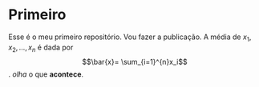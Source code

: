 # Primeiro
Esse é o meu primeiro repositório. Vou fazer a publicação.
A média de $x_1, x_2, \ldots, x_n$ é dada por 
$$\bar{x}= \sum_{i=1}^{n}x_i$$. *olha* o que **acontece**.
